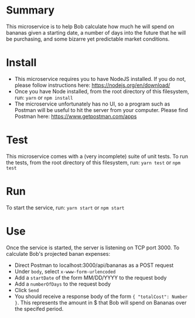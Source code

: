 # Summary
This microservice is to help Bob calculate how much he will spend on bananas given a starting date, a number of days into the future that he will be purchasing, and some bizarre yet predictable market conditions.

# Install
 - This microservice requires you to have NodeJS installed. If you do not, please follow instructions here: https://nodejs.org/en/download/
 - Once you have Node installed, from the root directory of this filesystem, run: `yarn` or `npm install`
 - The microservice unfortunately has no UI, so a program such as Postman will be useful to hit the server from your computer. Please find Postman here: https://www.getpostman.com/apps

# Test
This microservice comes with a (very incomplete) suite of unit tests.
To run the tests, from the root directory of this filesystem, run: `yarn test` or `npm test`

# Run
To start the service, run: `yarn start` or `npm start`

# Use
Once the service is started, the server is listening on TCP port 3000.
To calculate Bob's projected banan expenses:
  - Direct Postman to localhost:3000/api/bananas as a POST request
  - Under `body`, select `x-www-form-urlencoded`
  - Add a `startDate` of the form MM/DD/YYYY to the request body
  - Add a `numberOfDays` to the request body
  - Click `Send`
  - You should receive a response body of the form `{ "totalCost": Number }`. This represents the amount in $ that Bob will spend on Bananas over the specifed period.
  
